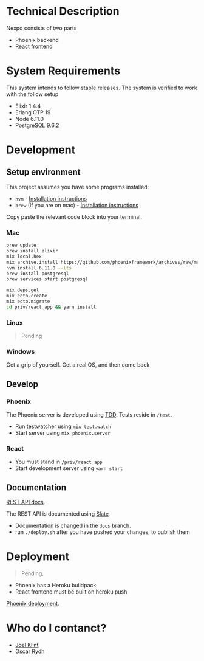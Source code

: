 # Technical Description
Nexpo consists of two parts
- Phoenix backend
- [React frontend](priv/react_app)

# System Requirements
This system intends to follow stable releases. The system is verified to work with the follow setup
- Elixir 1.4.4
- Erlang OTP 19
- Node 6.11.0
- PostgreSQL 9.6.2

# Development
## Setup environment
This project assumes you have some programs installed:
- ```nvm``` - [Installation instructions](https://github.com/creationix/nvm#install-script)
- ```brew``` (If you are on mac) - [Installation instructions](https://brew.sh/index.html)

Copy paste the relevant code block into your terminal.
### Mac
```sh
brew update
brew install elixir
mix local.hex
mix archive.install https://github.com/phoenixframework/archives/raw/master/phoenix_new.ez
nvm install 6.11.0 --lts
brew install postgresql
brew services start postgresql

mix deps.get
mix ecto.create
mix ecto.migrate
cd priv/react_app && yarn install
```
### Linux
>Pending

### Windows
Get a grip of yourself. Get a real OS, and then come back

## Develop
### Phoenix
The Phoenix server is developed using [TDD](https://en.wikipedia.org/wiki/Test-driven_development).
Tests reside in ```/test```.
- Run testwatcher using ```mix test.watch```
- Start server using ```mix phoenix.server```

### React
- You must stand in ```/priv/react_app```
- Start development server using ```yarn start```

## Documentation
[REST API docs](https://careerfairsystems.github.io/nexpo/).

The REST API is documented using [Slate](https://github.com/lord/slate)
- Documentation is changed in the ```docs``` branch.
- run ```./deploy.sh``` after you have pushed your changes, to publish them

# Deployment
>Pending.

- Phoenix has a Heroku buildpack
- React frontend must be built on heroku push

[Phoenix deployment](http://www.phoenixframework.org/docs/deployment).

# Who do I contanct?
- [Joel Klint](mailto:joel.klint@gmail.com)
- [Oscar Rydh](mailto:oscar.rydh.93@gmail.com)
